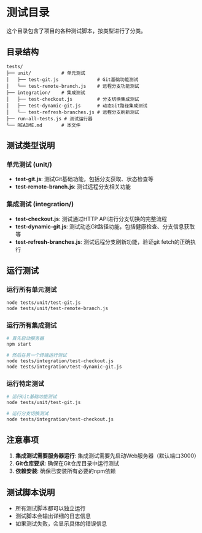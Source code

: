 # 测试目录

这个目录包含了项目的各种测试脚本，按类型进行了分类。

## 目录结构

```
tests/
├── unit/           # 单元测试
│   ├── test-git.js              # Git基础功能测试
│   └── test-remote-branch.js    # 远程分支功能测试
├── integration/    # 集成测试
│   ├── test-checkout.js         # 分支切换集成测试
│   ├── test-dynamic-git.js      # 动态Git路径集成测试
│   └── test-refresh-branches.js # 远程分支刷新测试
├── run-all-tests.js # 测试运行器
└── README.md       # 本文件
```

## 测试类型说明

### 单元测试 (unit/)
- **test-git.js**: 测试Git基础功能，包括分支获取、状态检查等
- **test-remote-branch.js**: 测试远程分支相关功能

### 集成测试 (integration/)
- **test-checkout.js**: 测试通过HTTP API进行分支切换的完整流程
- **test-dynamic-git.js**: 测试动态Git路径功能，包括健康检查、分支信息获取等
- **test-refresh-branches.js**: 测试远程分支刷新功能，验证git fetch的正确执行

## 运行测试

### 运行所有单元测试
```bash
node tests/unit/test-git.js
node tests/unit/test-remote-branch.js
```

### 运行所有集成测试
```bash
# 首先启动服务器
npm start

# 然后在另一个终端运行测试
node tests/integration/test-checkout.js
node tests/integration/test-dynamic-git.js
```

### 运行特定测试
```bash
# 运行Git基础功能测试
node tests/unit/test-git.js

# 运行分支切换测试
node tests/integration/test-checkout.js
```

## 注意事项

1. **集成测试需要服务器运行**: 集成测试需要先启动Web服务器（默认端口3000）
2. **Git仓库要求**: 确保在Git仓库目录中运行测试
3. **依赖安装**: 确保已安装所有必要的npm依赖

## 测试脚本说明

- 所有测试脚本都可以独立运行
- 测试脚本会输出详细的日志信息
- 如果测试失败，会显示具体的错误信息
